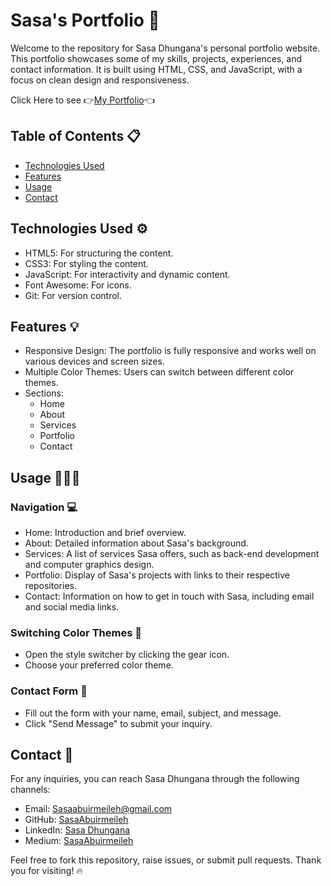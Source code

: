 # Sasa's Portfolio 💎

Welcome to the repository for Sasa Dhungana's personal portfolio website. This portfolio showcases some of my skills, projects, experiences, and contact information. It is built using HTML, CSS, and JavaScript, with a focus on clean design and responsiveness.

Click Here to see  👉[My Portfolio](https://Sasa-abu-irmeileh-portfolio.netlify.app/)👈


## Table of Contents 📋
- [Technologies Used](#technologies-used)
- [Features](#features)
- [Usage](#usage)
- [Contact](#contact)

## Technologies Used ⚙️
- HTML5: For structuring the content.
- CSS3: For styling the content.
- JavaScript: For interactivity and dynamic content.
- Font Awesome: For icons.
- Git: For version control.

## Features 💡
- Responsive Design: The portfolio is fully responsive and works well on various devices and screen sizes.
- Multiple Color Themes: Users can switch between different color themes.
- Sections:
  - Home
  - About
  - Services
  - Portfolio
  - Contact

## Usage 👩🏻‍💻
### Navigation 💻
- Home: Introduction and brief overview.
- About: Detailed information about Sasa's background.
- Services: A list of services Sasa offers, such as back-end development and computer graphics design.
- Portfolio: Display of Sasa's projects with links to their respective repositories.
- Contact: Information on how to get in touch with Sasa, including email and social media links.

### Switching Color Themes 📌
- Open the style switcher by clicking the gear icon.
- Choose your preferred color theme.

### Contact Form 📑
- Fill out the form with your name, email, subject, and message.
- Click "Send Message" to submit your inquiry.

## Contact 📨

For any inquiries, you can reach Sasa Dhungana through the following channels:

- Email: [Sasaabuirmeileh@gmail.com](mailto:Sasaabuirmeileh@gmail.com)
- GitHub: [SasaAbuirmeileh](https://github.com/SasaAbuirmeileh)
- LinkedIn: [Sasa Dhungana](https://www.linkedin.com/in/Sasaabuirmeileh)
- Medium: [SasaAbuirmeileh](https://medium.com/@SasaAbuirmeileh)

Feel free to fork this repository, raise issues, or submit pull requests. Thank you for visiting! 🔥
